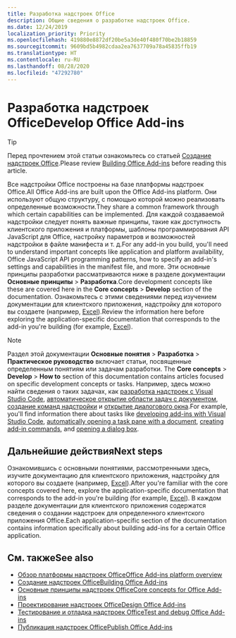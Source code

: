 ```yaml
---
title: Разработка надстроек Office
description: Общие сведения о разработке надстроек Office.
ms.date: 12/24/2019
localization_priority: Priority
ms.openlocfilehash: 419880e8872df20be5a3de40f480f70be2b18859
ms.sourcegitcommit: 9609bd5b4982cdaa2ea7637709a78a45835ffb19
ms.translationtype: HT
ms.contentlocale: ru-RU
ms.lasthandoff: 08/28/2020
ms.locfileid: "47292780"
---
```

# <a name="develop-office-add-ins"></a><span data-ttu-id="bdb3e-103">Разработка надстроек Office</span><span class="sxs-lookup"><span data-stu-id="bdb3e-103">Develop Office Add-ins</span></span>

> [!TIP]
> <span data-ttu-id="bdb3e-104">Перед прочтением этой статьи ознакомьтесь со статьей [Создание надстроек Office](../overview/office-add-ins-fundamentals.md).</span><span class="sxs-lookup"><span data-stu-id="bdb3e-104">Please review [Building Office Add-ins](../overview/office-add-ins-fundamentals.md) before reading this article.</span></span>

<span data-ttu-id="bdb3e-105">Все надстройки Office построены на базе платформы надстроек Office.</span><span class="sxs-lookup"><span data-stu-id="bdb3e-105">All Office Add-ins are built upon the Office Add-ins platform.</span></span> <span data-ttu-id="bdb3e-106">Они используют общую структуру, с помощью которой можно реализовать определенные возможности.</span><span class="sxs-lookup"><span data-stu-id="bdb3e-106">They share a common framework through which certain capabilities can be implemented.</span></span> <span data-ttu-id="bdb3e-107">Для каждой создаваемой надстройки следует понять важные принципы, такие как доступность клиентского приложения и платформы, шаблоны программирования API JavaScript для Office, настройку параметров и возможностей надстройки в файле манифеста и т. д.</span><span class="sxs-lookup"><span data-stu-id="bdb3e-107">For any add-in you build, you'll need to understand important concepts like application and platform availability, Office JavaScript API programming patterns, how to specify an add-in's settings and capabilities in the manifest file, and more.</span></span> <span data-ttu-id="bdb3e-108">Эти основные принципы разработки рассматриваются ниже в разделе документации **Основные принципы** > **Разработка**.</span><span class="sxs-lookup"><span data-stu-id="bdb3e-108">Core development concepts like these are covered here in the **Core concepts** > **Develop** section of the documentation.</span></span> <span data-ttu-id="bdb3e-109">Ознакомьтесь с этими сведениями перед изучением документации для клиентского приложения, надстройку для которого вы создаете (например, [Excel](../excel/index.yml)).</span><span class="sxs-lookup"><span data-stu-id="bdb3e-109">Review the information here before exploring the application-specific documentation that corresponds to the add-in you're building (for example, [Excel](../excel/index.yml)).</span></span>

> [!NOTE]
> <span data-ttu-id="bdb3e-110">Раздел этой документации **Основные понятия** > **Разработка** > **Практическое руководство** включает статьи, посвященные определенным понятиям или задачам разработки.  </span><span class="sxs-lookup"><span data-stu-id="bdb3e-110">The **Core concepts** > **Develop** > **How to** section of this documentation contains articles focused on specific development concepts or tasks.</span></span> <span data-ttu-id="bdb3e-111">Например, здесь можно найти сведения о таких задачах, как [разработка надстроек с Visual Studio Code](develop-add-ins-vscode.md), [автоматическое открытие области задач с документом](automatically-open-a-task-pane-with-a-document.md), [создание команд надстройки](create-addin-commands.md) и [открытие диалогового окна](dialog-api-in-office-add-ins.md).</span><span class="sxs-lookup"><span data-stu-id="bdb3e-111">For example, you'll find information there about tasks like [developing add-ins with Visual Studio Code](develop-add-ins-vscode.md), [automatically opening a task pane with a document](automatically-open-a-task-pane-with-a-document.md), [creating add-in commands](create-addin-commands.md), and [opening a dialog box](dialog-api-in-office-add-ins.md).</span></span>

## <a name="next-steps"></a><span data-ttu-id="bdb3e-112">Дальнейшие действия</span><span class="sxs-lookup"><span data-stu-id="bdb3e-112">Next steps</span></span>

<span data-ttu-id="bdb3e-113">Ознакомившись с основными понятиями, рассмотренными здесь, изучите документацию для клиентского приложения, надстройку для которого вы создаете (например, [Excel](../excel/index.yml)).</span><span class="sxs-lookup"><span data-stu-id="bdb3e-113">After you're familiar with the core concepts covered here, explore the application-specific documentation that corresponds to the add-in you're building (for example, [Excel](../excel/index.yml)).</span></span> <span data-ttu-id="bdb3e-114">В каждом разделе документации для клиентского приложения содержатся сведения о создании надстроек для определенного клиентского приложения Office.</span><span class="sxs-lookup"><span data-stu-id="bdb3e-114">Each application-specific section of the documentation contains information specifically about building add-ins for a certain Office application.</span></span>

## <a name="see-also"></a><span data-ttu-id="bdb3e-115">См. также</span><span class="sxs-lookup"><span data-stu-id="bdb3e-115">See also</span></span>

- [<span data-ttu-id="bdb3e-116">Обзор платформы надстроек Office</span><span class="sxs-lookup"><span data-stu-id="bdb3e-116">Office Add-ins platform overview</span></span>](../overview/office-add-ins.md)
- [<span data-ttu-id="bdb3e-117">Создание надстроек Office</span><span class="sxs-lookup"><span data-stu-id="bdb3e-117">Building Office Add-ins</span></span>](../overview/office-add-ins-fundamentals.md)
- [<span data-ttu-id="bdb3e-118">Основные принципы надстроек Office</span><span class="sxs-lookup"><span data-stu-id="bdb3e-118">Core concepts for Office Add-ins</span></span>](../overview/core-concepts-office-add-ins.md)
- [<span data-ttu-id="bdb3e-119">Проектирование надстроек Office</span><span class="sxs-lookup"><span data-stu-id="bdb3e-119">Design Office Add-ins</span></span>](../design/add-in-design.md)
- [<span data-ttu-id="bdb3e-120">Тестирование и отладка надстроек Office</span><span class="sxs-lookup"><span data-stu-id="bdb3e-120">Test and debug Office Add-ins</span></span>](../testing/test-debug-office-add-ins.md)
- [<span data-ttu-id="bdb3e-121">Публикация надстроек Office</span><span class="sxs-lookup"><span data-stu-id="bdb3e-121">Publish Office Add-ins</span></span>](../publish/publish.md)

